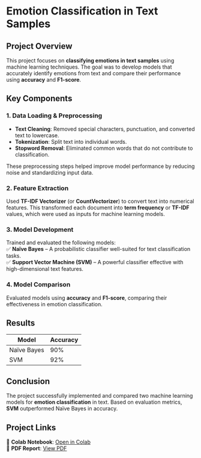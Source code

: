 # **Emotion Classification in Text Samples**  

## **Project Overview**  
This project focuses on **classifying emotions in text samples** using machine learning techniques. The goal was to develop models that accurately identify emotions from text and compare their performance using **accuracy** and **F1-score**.  

## **Key Components**  

### **1. Data Loading & Preprocessing**  
- **Text Cleaning**: Removed special characters, punctuation, and converted text to lowercase.  
- **Tokenization**: Split text into individual words.  
- **Stopword Removal**: Eliminated common words that do not contribute to classification.  

These preprocessing steps helped improve model performance by reducing noise and standardizing input data.  

### **2. Feature Extraction**  
Used **TF-IDF Vectorizer** (or **CountVectorizer**) to convert text into numerical features. This transformed each document into **term frequency** or **TF-IDF** values, which were used as inputs for machine learning models.  

### **3. Model Development**  
Trained and evaluated the following models:  
✅ **Naïve Bayes** – A probabilistic classifier well-suited for text classification tasks.  
✅ **Support Vector Machine (SVM)** – A powerful classifier effective with high-dimensional text features.  

### **4. Model Comparison**  
Evaluated models using **accuracy** and **F1-score**, comparing their effectiveness in emotion classification.  

## **Results**  
| Model | Accuracy |  
|--------|----------|  
| Naïve Bayes | 90% |  
| SVM | 92% |  

## **Conclusion**  
The project successfully implemented and compared two machine learning models for **emotion classification** in text. Based on evaluation metrics, **SVM** outperformed Naïve Bayes in accuracy.  

## **Project Links**  
📌 **Colab Notebook**: [Open in Colab](https://colab.research.google.com/drive/1vAt9wVo9TQkB2wYt82brlzFs6r8SSYvx?usp=sharing)  
📌 **PDF Report**: [View PDF](https://drive.google.com/file/d/19YZzWxjCD8x2aKymqor9Cc3O42cZsXMH/view?usp=drive_link)  
